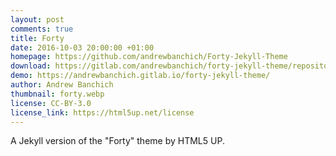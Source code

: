 ```yaml
---
layout: post
comments: true
title: Forty
date: 2016-10-03 20:00:00 +01:00
homepage: https://github.com/andrewbanchich/Forty-Jekyll-Theme
download: https://gitlab.com/andrewbanchich/forty-jekyll-theme/repository/archive.zip?ref=master
demo: https://andrewbanchich.gitlab.io/forty-jekyll-theme/
author: Andrew Banchich
thumbnail: forty.webp
license: CC-BY-3.0
license_link: https://html5up.net/license
---
```


A Jekyll version of the "Forty" theme by HTML5 UP.
